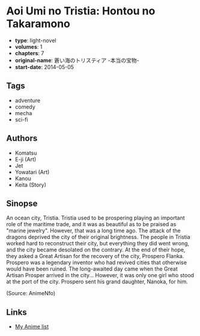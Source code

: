 # Aoi Umi no Tristia: Hontou no Takaramono

-   **type**: light-novel
-   **volumes**: 1
-   **chapters**: 7
-   **original-name**: 蒼い海のトリスティア -本当の宝物-
-   **start-date**: 2014-05-05

## Tags

-   adventure
-   comedy
-   mecha
-   sci-fi

## Authors

-   Komatsu
-   E-ji (Art)
-   Jet
-   Yowatari (Art)
-   Kanou
-   Keita (Story)

## Sinopse

An ocean city, Tristia.
Tristia used to be prospering playing an important role of the maritime trade, and it was as beautiful as to be praised as "marine jewelry".
However, that was a long time ago.
The attack of the dragons deprived the city of their original brightness. The people in Tristia worked hard to reconstruct their city, but everything they did went wrong, and the city became desolated on the contrary.
At the end of their hope, they asked a Great Artisan for the recovery of the city, Prospero Flanka. Prospero was a legendary inventor who had revived cities that otherwise would have been ruined.
The long-awaited day came when the Great Artisan Prosper arrived in the city... However, it was only one girl who stood at the port of the city. Prospero sent his grand daughter, Nanoka, for him.

(Source: AnimeNfo)

## Links

-   [My Anime list](https://myanimelist.net/manga/86155/Aoi_Umi_no_Tristia__Hontou_no_Takaramono)
